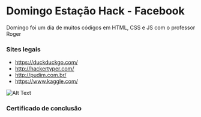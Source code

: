 # Domingo Estação Hack - Facebook
Domingo foi um dia de muitos códigos em HTML, CSS e JS com o professor Roger

### Sites legais

- https://duckduckgo.com/</li>
- http://hackertyper.com/</li>
- http://pudim.com.br/</li>
- https://www.kaggle.com/</li>


![Alt Text](https://media.giphy.com/media/o0vwzuFwCGAFO/giphy.gif)


<h3>Certificado de conclusão</h3>




